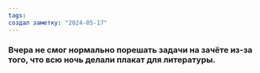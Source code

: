 ```yaml
---
tags: 
создал заметку: "2024-05-17"
---
```

### Вчера не смог нормально порешать задачи на зачёте из-за того, что всю ночь делали плакат для литературы.
